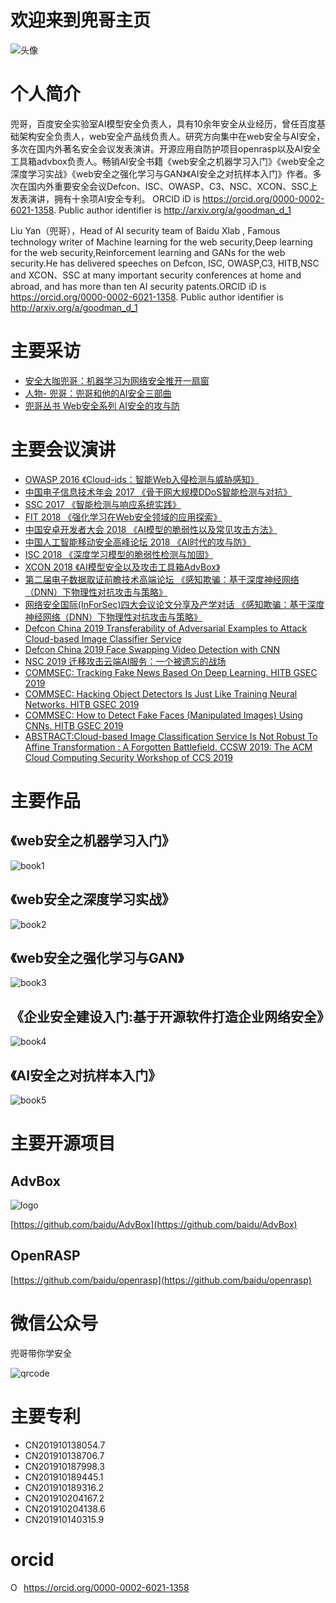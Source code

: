 # 欢迎来到兜哥主页

 ![头像](img/2.jpeg)

# 个人简介

兜哥，百度安全实验室AI模型安全负责人，具有10余年安全从业经历，曾任百度基础架构安全负责人，web安全产品线负责人。研究方向集中在web安全与AI安全，多次在国内外著名安全会议发表演讲。开源应用自防护项目openrasp以及AI安全工具箱advbox负责人。畅销AI安全书籍《web安全之机器学习入门》《web安全之深度学习实战》《web安全之强化学习与GAN》《AI安全之对抗样本入门》作者。多次在国内外重要安全会议Defcon、ISC、OWASP、C3、NSC、XCON、SSC上发表演讲，拥有十余项AI安全专利。
ORCID iD is https://orcid.org/0000-0002-6021-1358.
Public author identifier is http://arxiv.org/a/goodman_d_1 

Liu Yan（兜哥），Head of AI security team of Baidu Xlab , Famous technology writer of Machine learning for the web security,Deep learning for the web security,Reinforcement learning and GANs for the web security.He has delivered speeches on Defcon, ISC, OWASP,C3, HITB,NSC and XCON、SSC at many important security conferences at home and abroad, and has more than ten AI security patents.ORCID iD is https://orcid.org/0000-0002-6021-1358.
Public author identifier is http://arxiv.org/a/goodman_d_1 

# 主要采访

 - [安全大咖兜哥：机器学习为网络安全推开一扇窗](http://dy.163.com/v2/article/detail/DK1QRM9U0511DM95.html)
 - [人物- 兜哥：兜哥和他的AI安全三部曲](http://dy.163.com/v2/article/detail/DK1QRM9U0511DM95.html)
 - [兜哥丛书 Web安全系列 AI安全的攻与防](https://www.anquanke.com/subject/id/102542)

# 主要会议演讲


- [OWASP 2016 《Cloud-ids：智能Web入侵检测与威胁感知》](http://www.owasp.org.cn/OWASP_Conference/owasp-2016/jb/)
- [中国电子信息技术年会 2017 《骨干网大规模DDoS智能检测与对抗》](http://news.ifeng.com/a/20170802/51550518_0.shtml)
- [SSC 2017 《智能检测与响应系统实践》](https://doc.huodongjia.com/detail-6885.html)
- [FIT 2018 《强化学习在Web安全领域的应用探索》](http://www.freebuf.com/news/153504.html)
- [中国安卓开发者大会 2018 《AI模型的脆弱性以及常见攻击方法》](https://new.qq.com/omn/20180713/20180713A1CZM4.html)
- [中国人工智能移动安全高峰论坛 2018 《AI时代的攻与防》](http://www.isc.org.cn/zxzx/xhdt/listinfo-36079.html)
- [ISC 2018 《深度学习模型的脆弱性检测与加固》](http://www.ctoutiao.com/955145.html)
- [XCON 2018 《AI模型安全以及攻击工具箱AdvBox》](https://www.anquanke.com/post/id/157195)
- [第二届电子数据取证前瞻技术高端论坛 《感知欺骗：基于深度神经网络（DNN）下物理性对抗攻击与策略》](http://www.sohu.com/a/290379636_100012570)
- [网络安全国际(InForSec)四大会议论文分享及产学对话 《感知欺骗：基于深度神经网络（DNN）下物理性对抗攻击与策略》](http://www.inforsec.org/wp/?p=2949)
- [Defcon China 2019  Transferability of Adversarial Examples to Attack Cloud-based Image Classifier Service](https://www.defcon.org/html/dc-china-1/dc-cn-1-speakers.html) 
- [Defcon China 2019  Face Swapping Video Detection with CNN ](https://www.defcon.org/html/dc-china-1/dc-cn-1-speakers.html) 
- [NSC 2019 迁移攻击云端AI服务：一个被遗忘的战场](https://www.csdn.net/article/a/2019-06-14/15975640)
- [COMMSEC: Tracking Fake News Based On Deep Learning. HITB GSEC 2019](https://gsec.hitb.org/sg2019/sessions/commsec-tracking-fake-news-based-on-deep-learning/)
- [COMMSEC: Hacking Object Detectors Is Just Like Training Neural Networks. HITB GSEC 2019](https://gsec.hitb.org/sg2019/sessions/commsec-hacking-object-detectors-is-just-like-training-neural-networks/)
- [COMMSEC: How to Detect Fake Faces (Manipulated Images) Using CNNs. HITB GSEC 2019](https://gsec.hitb.org/sg2019/sessions/commsec-how-to-detect-fake-faces-manipulated-images-using-cnns/)
- [ABSTRACT:Cloud-based Image Classification Service Is Not Robust To Affine Transformation : A Forgotten Battlefield. CCSW 2019: The ACM Cloud Computing Security Workshop of CCS 2019](https://ccsw.io/#speakers)


# 主要作品

## 《web安全之机器学习入门》
 
 ![book1](img/book1.jpg)
 
## 《web安全之深度学习实战》 
  ![book2](img/book2.jpg)
 
## 《web安全之强化学习与GAN》
 
  ![book3](img/book3.jpg)
 
## 《企业安全建设入门:基于开源软件打造企业网络安全》
 
  ![book4](img/book4.jpg)
  
## 《AI安全之对抗样本入门》  
 
  ![book5](img/book5.jpg)

# 主要开源项目
 
## AdvBox
 
 ![logo](img/logo1.png)
 
 [https://github.com/baidu/AdvBox](https://github.com/baidu/AdvBox)
 
## OpenRASP

 [https://github.com/baidu/openrasp](https://github.com/baidu/openrasp) 

# 微信公众号

兜哥带你学安全

![qrcode](img/qrcode.jpg)

# 主要专利

- CN201910138054.7
- CN201910138706.7
- CN201910187998.3
- CN201910189445.1
- CN201910189316.2
- CN201910204167.2
- CN201910204138.6
- CN201910140315.9

# orcid

<div itemscope itemtype="https://schema.org/Person"><a itemprop="sameAs" content="https://orcid.org/0000-0002-6021-1358" href="https://orcid.org/0000-0002-6021-1358" target="orcid.widget" rel="noopener noreferrer" style="vertical-align:top;"><img src="https://orcid.org/sites/default/files/images/orcid_16x16.png" style="width:1em;margin-right:.5em;" alt="ORCID iD icon">https://orcid.org/0000-0002-6021-1358</a></div>
